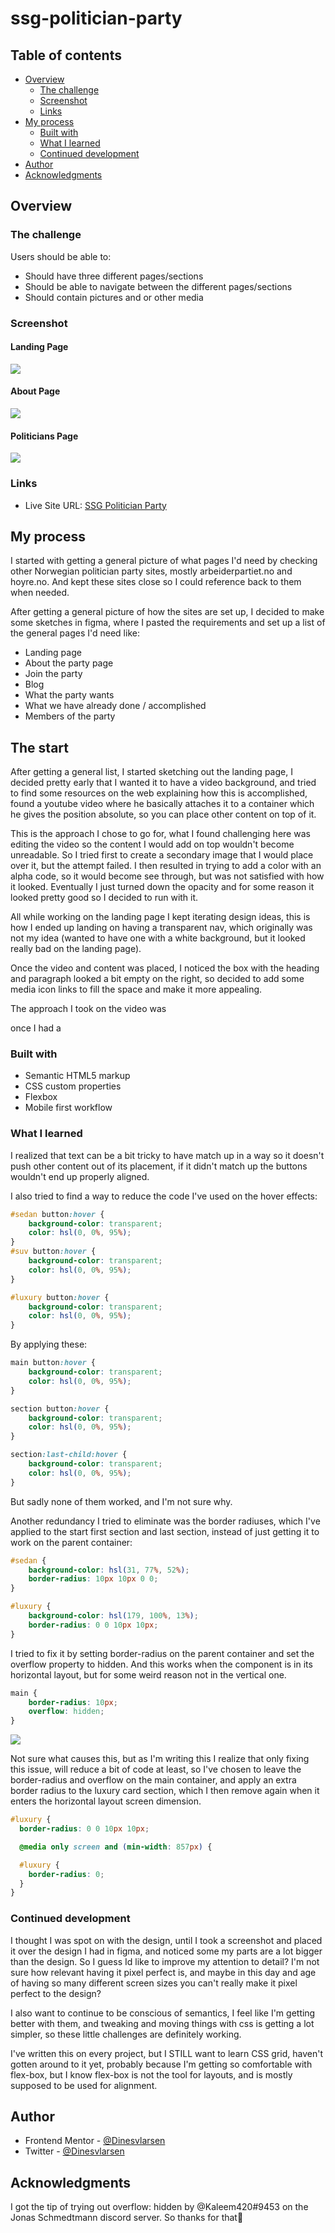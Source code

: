 # ssg-politician-party

## Table of contents

- [Overview](#overview)
  - [The challenge](#the-challenge)
  - [Screenshot](#screenshot)
  - [Links](#links)
- [My process](#my-process)
  - [Built with](#built-with)
  - [What I learned](#what-i-learned)
  - [Continued development](#continued-development)
- [Author](#author)
- [Acknowledgments](#acknowledgments)

## Overview

### **The challenge**

Users should be able to:

- Should have three different pages/sections
- Should be able to navigate between the different pages/sections
- Should contain pictures and or other media

### **Screenshot**

#### **Landing Page**

![](assets\Screenshots\landing-page.png)

#### **About Page**

![](assets\Screenshots\about-ssg.png)

#### **Politicians Page**

![](assets\Screenshots\politicians-ssg.png)

### **Links**

- Live Site URL: [SSG Politician Party](https://dinesvlarsen.github.io/ssg-politician-party/)

## **My process**

I started with getting a general picture of what pages I'd need by checking other Norwegian politician party sites, mostly arbeiderpartiet.no and hoyre.no. And kept these sites close so I could reference back to them when needed.

After getting a general picture of how the sites are set up, I decided to make some sketches in figma, where I pasted the requirements and set up a list of the general pages I'd need like:

- Landing page
- About the party page
- Join the party
- Blog
- What the party wants
- What we have already done / accomplished
- Members of the party

## **The start**

After getting a general list, I started sketching out the landing page, I decided pretty early that I wanted it to have a video background, and tried to find some resources on the web explaining how this is accomplished, found a youtube video where he basically attaches it to a container which he gives the position absolute, so you can place other content on top of it.

This is the approach I chose to go for, what I found challenging here was editing the video so the content I would add on top wouldn't become unreadable. So I tried first to create a secondary image that I would place over it, but the attempt failed. I then resulted in trying to add a color with an alpha code, so it would become see through, but was not satisfied with how it looked. Eventually I just turned down the opacity and for some reason it looked pretty good so I decided to run with it.

All while working on the landing page I kept iterating design ideas, this is how I ended up landing on having a transparent nav, which originally was not my idea (wanted to have one with a white background, but it looked really bad on the landing page).

Once the video and content was placed, I noticed the box with the heading and paragraph looked a bit empty on the right, so decided to add some media icon links to fill the space and make it more appealing.

The approach I took on the video was

once I had a

### **Built with**

- Semantic HTML5 markup
- CSS custom properties
- Flexbox
- Mobile first workflow

### **What I learned**

I realized that text can be a bit tricky to have match up in a way so it doesn't push other content out of its placement, if it didn't match up the buttons wouldn't end up properly aligned.

I also tried to find a way to reduce the code I've used on the hover effects:

```css
#sedan button:hover {
	background-color: transparent;
	color: hsl(0, 0%, 95%);
}
#suv button:hover {
	background-color: transparent;
	color: hsl(0, 0%, 95%);
}

#luxury button:hover {
	background-color: transparent;
	color: hsl(0, 0%, 95%);
}
```

By applying these:

```css
main button:hover {
	background-color: transparent;
	color: hsl(0, 0%, 95%);
}

section button:hover {
	background-color: transparent;
	color: hsl(0, 0%, 95%);
}

section:last-child:hover {
	background-color: transparent;
	color: hsl(0, 0%, 95%);
}
```

But sadly none of them worked, and I'm not sure why.

Another redundancy I tried to eliminate was the border radiuses, which I've applied to the start first section and last section, instead of just getting it to work on the parent container:

```css
#sedan {
	background-color: hsl(31, 77%, 52%);
	border-radius: 10px 10px 0 0;
}

#luxury {
	background-color: hsl(179, 100%, 13%);
	border-radius: 0 0 10px 10px;
}
```

I tried to fix it by setting border-radius on the parent container and set the overflow property to hidden. And this works when the component is in its horizontal layout, but for some weird reason not in the vertical one.

```css
main {
	border-radius: 10px;
	overflow: hidden;
}
```

![](screenshots/overflow-hidden-not-working-on-mobile-view.png)

Not sure what causes this, but as I'm writing this I realize that only fixing this issue, will reduce a bit of code at least, so I've chosen to leave the border-radius and overflow on the main container, and apply an extra border radius to the luxury card section, which I then remove again when it enters the horizontal layout screen dimension.

```css
#luxury {
  border-radius: 0 0 10px 10px;

  @media only screen and (min-width: 857px) {

  #luxury {
    border-radius: 0;
  }
}
```

### Continued development

I thought I was spot on with the design, until I took a screenshot and placed it over the design I had in figma, and noticed some my parts are a lot bigger than the design. So I guess Id like to improve my attention to detail? I'm not sure how relevant having it pixel perfect is, and maybe in this day and age of having so many different screen sizes you can't really make it pixel perfect to the design?

I also want to continue to be conscious of semantics, I feel like I'm getting better with them, and tweaking and moving things with css is getting a lot simpler, so these little challenges are definitely working.

I've written this on every project, but I STILL want to learn CSS grid, haven't gotten around to it yet, probably because I'm getting so comfortable with flex-box, but I know flex-box is not the tool for layouts, and is mostly supposed to be used for alignment.

## Author

- Frontend Mentor - [@Dinesvlarsen](https://www.frontendmentor.io/profile/dinesvlarsen)
- Twitter - [@Dinesvlarsen](https://twitter.com/Dinesvlarsen)

## Acknowledgments

I got the tip of trying out overflow: hidden by @Kaleem420#9453 on the Jonas Schmedtmann discord server. So thanks for that🙏
